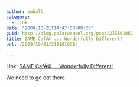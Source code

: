 ```yaml
---
author: awball
category:
  - link
date: "2009-10-21T14:47:00+00:00"
guid: http://blog.polarweasel.org/post/219101061
title: SAME CafÃ© ... Wonderfully Different!
url: /2009/10/21/219101061/

---
```

Link: [SAME CafÃ© ... Wonderfully Different!](http://www.soallmayeat.org/about.html)

We need to go eat there.
